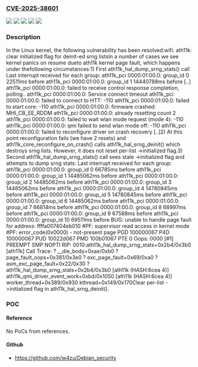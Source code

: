 ### [CVE-2025-38601](https://cve.mitre.org/cgi-bin/cvename.cgi?name=CVE-2025-38601)
![](https://img.shields.io/static/v1?label=Product&message=Linux&color=blue)
![](https://img.shields.io/static/v1?label=Version&message=&color=brightgreen)
![](https://img.shields.io/static/v1?label=Version&message=5.7%20&color=brightgreen)
![](https://img.shields.io/static/v1?label=Version&message=5118935b1bc28d0bce9427e584e11e905e68ee9a%20&color=brightgreen)
![](https://img.shields.io/static/v1?label=Vulnerability&message=n%2Fa&color=blue)

### Description

In the Linux kernel, the following vulnerability has been resolved:wifi: ath11k: clear initialized flag for deinit-ed srng listsIn a number of cases we see kernel panics on resume dueto ath11k kernel page fault, which happens under thefollowing circumstances:1) First ath11k_hal_dump_srng_stats() call Last interrupt received for each group: ath11k_pci 0000:01:00.0: group_id 0 22511ms before ath11k_pci 0000:01:00.0: group_id 1 14440788ms before [..] ath11k_pci 0000:01:00.0: failed to receive control response completion, polling.. ath11k_pci 0000:01:00.0: Service connect timeout ath11k_pci 0000:01:00.0: failed to connect to HTT: -110 ath11k_pci 0000:01:00.0: failed to start core: -110 ath11k_pci 0000:01:00.0: firmware crashed: MHI_CB_EE_RDDM ath11k_pci 0000:01:00.0: already resetting count 2 ath11k_pci 0000:01:00.0: failed to wait wlan mode request (mode 4): -110 ath11k_pci 0000:01:00.0: qmi failed to send wlan mode off: -110 ath11k_pci 0000:01:00.0: failed to reconfigure driver on crash recovery [..]2) At this point reconfiguration fails (we have 2 resets) and  ath11k_core_reconfigure_on_crash() calls ath11k_hal_srng_deinit()  which destroys srng lists.  However, it does not reset per-list  ->initialized flag.3) Second ath11k_hal_dump_srng_stats() call sees stale ->initialized  flag and attempts to dump srng stats: Last interrupt received for each group: ath11k_pci 0000:01:00.0: group_id 0 66785ms before ath11k_pci 0000:01:00.0: group_id 1 14485062ms before ath11k_pci 0000:01:00.0: group_id 2 14485062ms before ath11k_pci 0000:01:00.0: group_id 3 14485062ms before ath11k_pci 0000:01:00.0: group_id 4 14780845ms before ath11k_pci 0000:01:00.0: group_id 5 14780845ms before ath11k_pci 0000:01:00.0: group_id 6 14485062ms before ath11k_pci 0000:01:00.0: group_id 7 66814ms before ath11k_pci 0000:01:00.0: group_id 8 68997ms before ath11k_pci 0000:01:00.0: group_id 9 67588ms before ath11k_pci 0000:01:00.0: group_id 10 69511ms before BUG: unable to handle page fault for address: ffffa007404eb010 #PF: supervisor read access in kernel mode #PF: error_code(0x0000) - not-present page PGD 100000067 P4D 100000067 PUD 10022d067 PMD 100b01067 PTE 0 Oops: 0000 [#1] PREEMPT SMP NOPTI RIP: 0010:ath11k_hal_dump_srng_stats+0x2b4/0x3b0 [ath11k] Call Trace: <TASK> ? __die_body+0xae/0xb0 ? page_fault_oops+0x381/0x3e0 ? exc_page_fault+0x69/0xa0 ? asm_exc_page_fault+0x22/0x30 ? ath11k_hal_dump_srng_stats+0x2b4/0x3b0 [ath11k (HASH:6cea 4)] ath11k_qmi_driver_event_work+0xbd/0x1050 [ath11k (HASH:6cea 4)] worker_thread+0x389/0x930 kthread+0x149/0x170Clear per-list ->initialized flag in ath11k_hal_srng_deinit().

### POC

#### Reference
No PoCs from references.

#### Github
- https://github.com/w4zu/Debian_security

